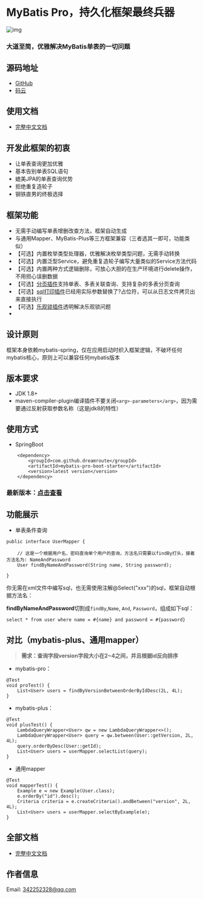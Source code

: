 # MyBatis Pro，持久化框架最终兵器
![img](https://alidocs.oss-cn-zhangjiakou.aliyuncs.com/res/Wmeona977bbQnXxj/img/696fcaff-4228-45cd-9f1f-12573108eeb9.png)
### **大道至简，优雅解决MyBatis单表的一切问题**

## **源码地址**
- [GitHub](https://github.com/Dreamroute/mybatis-pro.git)
- [码云](https://gitee.com/Dreamroute/mybatis-pro)

## 使用文档

- [完整中文文档](https://github.com/Dreamroute/mybatis-pro/wiki)

## **开发此框架的初衷**
- 让单表查询更加优雅
- 基本告别单表SQL语句
- 媲美JPA的单表查询优势
- 拒绝重复造轮子
- 钢铁直男的终极选择

## 框架功能

- 无需手动编写单表增删改查方法，框架自动生成
- 与通用Mapper、MyBatis-Plus等三方框架兼容（三者选其一即可，功能类似）
- 【可选】内置枚举类型处理器，优雅解决枚举类型问题，无需手动转换
- 【可选】内置泛型Service，避免重复造轮子编写大量类似的Service方法代码
- 【可选】内置两种方式逻辑删除，可放心大胆的在生产环境进行delete操作，不用担心误删数据
- 【可选】[分页插件](https://github.com/Dreamroute/pager)支持单表、多表关联查询、支持复杂的多表分页查询
- 【可选】[sql打印插件](https://github.com/Dreamroute/sqlprinter)已经用实际参数替换了?占位符，可以从日志文件拷贝出来直接执行
- 【可选】[乐观锁插件](https://github.com/Dreamroute/locker)透明解决乐观锁问题
- 
## 设计原则
  框架本身依赖mybatis-spring，仅在应用启动时织入框架逻辑，不破坏任何mybatis核心，原则上可以兼容任何mybatis版本
  
## 版本要求
  - JDK 1.8+
  - maven-compiler-plugin编译插件不要关闭`<arg>-parameters</arg>`，因为需要通过反射获取参数名称（这是jdk8的特性）

## 使用方式
- SpringBoot
```
    <dependency>
        <groupId>com.github.dreamroute</groupId>
        <artifactId>mybatis-pro-boot-starter</artifactId>
        <version>latest version</version>
    </dependency>
```
### 最新版本：[点击查看](https://search.maven.org/artifact/com.github.dreamroute/mybatis-pro-boot-starter)

## 功能展示

- 单表条件查询
```$xslt
public interface UserMapper {

    // 这是一个根据用户名、密码查询单个用户的查询，方法名只需要以findBy打头，接着方法名为: NameAndPassword
    User findByNameAndPassword(String name, String password);

}
```
你无需在xml文件中编写sql，也无需使用注解@Select("xxx")的sql，框架自动根据方法名：

**findByNameAndPassword**切割成`findBy`,`Name`, `And`, `Password`，组成如下sql：

`select * from user where name = #{name} and password = #{password}`

## 对比（mybatis-plus、通用mapper）
> **需求：查询字段version字段大小在2~4之间，并且根据id反向排序**

- mybatis-pro：
```
@Test
void proTest() {
    List<User> users = findByVersionBetweenOrderByIdDesc(2L, 4L);
}
```
- mybatis-plus：
```
@Test
void plusTest() {
    LambdaQueryWrapper<User> qw = new LambdaQueryWrapper<>();
    LambdaQueryWrapper<User> query = qw.between(User::getVersion, 2L, 4L);
    query.orderByDesc(User::getId);
    List<User> users = userMapper.selectList(query);
}
```

- 通用mapper
```
@Test
void mapperTest() {
    Example e = new Example(User.class);
    e.orderBy("id").desc();
    Criteria criteria = e.createCriteria().andBetween("version", 2L, 4L);
    List<User> users = userMapper.selectByExample(e);
}
```

## 全部文档

- [完整中文文档](https://github.com/Dreamroute/mybatis-pro/wiki)

## 作者信息
Email: 342252328@qq.com
